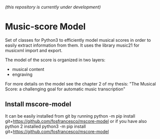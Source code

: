 *(this repository is currently under development)* 

# Music-score Model

Set of classes for Python3 to efficiently model musical scores in order to easily extract information from them. 
It uses the library music21 for musicxml import and export.

The model of the score is organized in two layers:
- musical content
- engraving

For more details on the model see the chapter 2 of my thesis: "The Musical Score: a challenging goal for automatic music transcription"

## Install mscore-model
It can be easily installed from git by running
    python -m pip install git+https://github.com/fosfrancesco/mscore-model
or if you have also python 2 installed
    python3 -m pip install git+https://github.com/fosfrancesco/mscore-model
